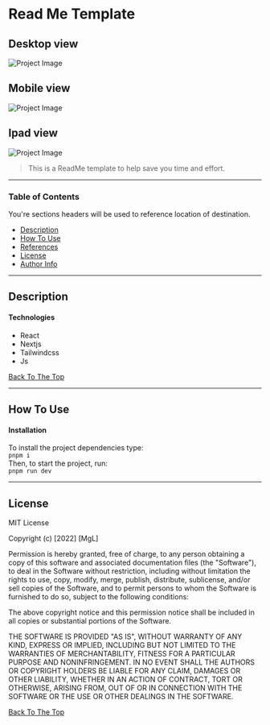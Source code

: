 # Read Me Template

## Desktop view
![Project Image](https://user-images.githubusercontent.com/96927347/210911734-a96f8980-57bb-4d63-9391-1129e89ae0fa.png)

## Mobile view
![Project Image](https://user-images.githubusercontent.com/96927347/210912041-77602634-bdb3-45dd-97ff-d53e3d013874.png)

## Ipad view
![Project Image](https://user-images.githubusercontent.com/96927347/210912114-7a896fea-765e-42a3-8ab0-649d2caa370e.png)


> This is a ReadMe template to help save you time and effort.

---

### Table of Contents
You're sections headers will be used to reference location of destination.

- [Description](#description)
- [How To Use](#how-to-use)
- [References](#references)
- [License](#license)
- [Author Info](#author-info)

---

## Description



#### Technologies

- React
- Nextjs
- Tailwindcss
- Js

[Back To The Top](#read-me-template)

---

## How To Use

#### Installation
To install the project dependencies type:\
`pnpm i`\
Then, to start the project, run:\
`pnpm run dev`


---

## License

MIT License

Copyright (c) [2022] [MgL]

Permission is hereby granted, free of charge, to any person obtaining a copy
of this software and associated documentation files (the "Software"), to deal
in the Software without restriction, including without limitation the rights
to use, copy, modify, merge, publish, distribute, sublicense, and/or sell
copies of the Software, and to permit persons to whom the Software is
furnished to do so, subject to the following conditions:

The above copyright notice and this permission notice shall be included in all
copies or substantial portions of the Software.

THE SOFTWARE IS PROVIDED "AS IS", WITHOUT WARRANTY OF ANY KIND, EXPRESS OR
IMPLIED, INCLUDING BUT NOT LIMITED TO THE WARRANTIES OF MERCHANTABILITY,
FITNESS FOR A PARTICULAR PURPOSE AND NONINFRINGEMENT. IN NO EVENT SHALL THE
AUTHORS OR COPYRIGHT HOLDERS BE LIABLE FOR ANY CLAIM, DAMAGES OR OTHER
LIABILITY, WHETHER IN AN ACTION OF CONTRACT, TORT OR OTHERWISE, ARISING FROM,
OUT OF OR IN CONNECTION WITH THE SOFTWARE OR THE USE OR OTHER DEALINGS IN THE
SOFTWARE.

[Back To The Top](#read-me-template)
